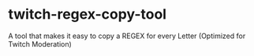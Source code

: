 # twitch-regex-copy-tool
A tool that makes it easy to copy a REGEX for every Letter (Optimized for Twitch Moderation)
